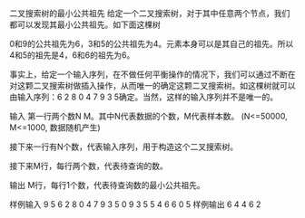 二叉搜索树的最小公共祖先
给定一个二叉搜索树，对于其中任意两个节点，我们都可以发现其最小公共祖先。如下面这棵树



0和9的公共祖先为6，3和5的公共祖先为4。元素本身可以是其自己的祖先。所以4和5的祖先是4，6和6的祖先为6。

事实上，给定一个输入序列，在不做任何平衡操作的情况下，我们可以通过不断在对这颗二叉搜索树做插入操作，从而唯一的确定这颗二叉搜索树。如这棵树就可以由输入序列：6 2 8 0 4 7 9 3 5确定。当然，这样的输入序列并不是唯一的。

输入
第一行两个数N M。其中N代表数据的个数，M代表样本数。 (N<=50000, M<=1000, 数据随机产生)

接下来一行有N个数，代表输入序列，用于构造这个二叉搜索树。

接下来M行，每行两个数，代表待查询的数。

输出
M行，每行1个数，代表待查询数的最小公共祖先。

样例输入
9 5
6 2 8 0 4 7 9 3 5
0 9
3 5
5 4
6 6
0 5
样例输出
6
4
4
6
2
